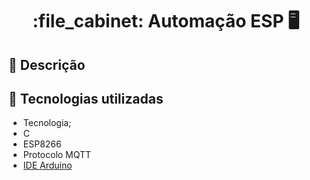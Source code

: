 <h1 align="center">:file_cabinet: Automação ESP 🖥</h1>

## :memo: Descrição



## :wrench: Tecnologias utilizadas
* Tecnologia;
* C 
* ESP8266
* Protocolo MQTT 
*  <a href="https://terabox.com/s/1xwqOZnYxw9vOl9uhoHB4Kw"> IDE Arduino </a>






